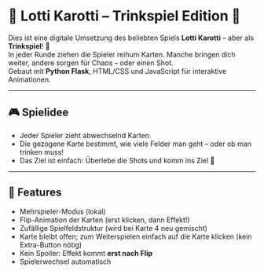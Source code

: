 # 🥕 Lotti Karotti – Trinkspiel Edition 🍻

Dies ist eine digitale Umsetzung des beliebten Spiels **Lotti Karotti** – aber als **Trinkspiel**! 🥃  
In jeder Runde ziehen die Spieler reihum Karten. Manche bringen dich weiter, andere sorgen für Chaos – oder einen Shot.  
Gebaut mit **Python Flask**, HTML/CSS und JavaScript für interaktive Animationen.

---

## 🎮 Spielidee

- Jeder Spieler zieht abwechselnd Karten.
- Die gezogene Karte bestimmt, wie viele Felder man geht – oder ob man trinken muss!
- Das Ziel ist einfach: Überlebe die Shots und komm ins Ziel 🍾

---

## 🔧 Features

- Mehrspieler-Modus (lokal)
- Flip-Animation der Karten (erst klicken, dann Effekt!)
- Zufällige Spielfeldstruktur (wird bei Karte 4 neu gemischt)
- Karte bleibt offen; zum Weiterspielen einfach auf die Karte klicken (kein Extra-Button nötig)
- Kein Spoiler: Effekt kommt **erst nach Flip**
- Spielerwechsel automatisch
